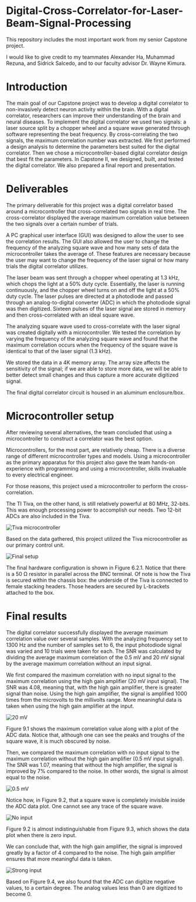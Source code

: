 # Digital-Cross-Correlator-for-Laser-Beam-Signal-Processing

This repository includes the most important work from my senior Capstone project.

I would like to give credit to my teammates Alexander Ha, Muhammad Rezuna, and Sidrick Salcedo, and to our faculty advisor Dr. Wayne Kimura.

# Introduction

The main goal of our Capstone project was to develop a digital correlator to non-invasively detect neuron activity within the brain. With a digital correlator, researchers can improve their understanding of the brain and neural diseases. To implement the digital correlator we used two signals: a laser source split by a chopper wheel and a square wave generated through software representing the beat frequency. By cross-correlating the two signals, the maximum correlation number was extracted. We first performed a design analysis to determine the parameters best suited for the digital correlator. Then we chose a microcontroller-based digital correlator design that best fit the parameters. In Capstone II, we designed, built, and tested the digital correlator. We also prepared a final report and presentation.

# Deliverables
The primary deliverable for this project was a digital correlator based around a microcontroller that cross-correlated two signals in real time. The cross-correlator displayed the average maximum correlation value between the two signals over a certain number of trials.

A PC graphical user interface (GUI) was designed to allow the user to see the correlation results. The GUI also allowed the user to change the frequency of the analyzing square wave and how many sets of data the microcontroller takes the average of. These features are necessary because the user may want to change the frequency of the laser signal or how many trials the digital correlator utilizes.

The laser beam was sent through a chopper wheel operating at 1.3 kHz, which chops the light at a 50% duty cycle. Essentially, the laser is running continuously, and the chopper wheel turns on and off the light at a 50% duty cycle. The laser pulses are directed at a photodiode and passed through an analog-to-digital converter (ADC) in which the photodiode signal was then digitized. Sixteen pulses of the laser signal are stored in memory and then cross-correlated with an ideal square wave.

The analyzing square wave used to cross-correlate with the laser signal was created digitally with a microcontroller. We tested the correlation by varying the frequency of the analyzing square wave and found that the maximum correlation occurs when the frequency of the square wave is identical to that of the laser signal (1.3 kHz).

We stored the data in a 4K memory array. The array size affects the sensitivity of the signal; if we are able to store more data, we will be able to better detect small changes and thus capture a more accurate digitized signal.

The final digital correlator circuit is housed in an aluminum enclosure/box.


# Microcontroller setup
After reviewing several alternatives, the team concluded that using a microcontroller to construct a correlator was the best option.

Microcontrollers, for the most part, are relatively cheap. There is a diverse range of different microcontroller types and models. Using a microcontroller as the primary apparatus for this project also gave the team hands-on experience with programming and using a microcontroller, skills invaluable to every electrical engineer.


For those reasons, this project used a microcontroller to perform the cross-correlation.

The TI Tiva, on the other hand, is still relatively powerful at 80 MHz, 32-bits. This was enough processing power to accomplish our needs. Two 12-bit ADCs are also included in the Tiva.

![Tiva microcontroller](https://github.com/leeway64/Digital-Cross-Correlator-for-Laser-Beam-Signal-Processing/blob/master/Hardware%20components/Tiva%20Picture.jpg)

Based on the data gathered, this project utilized the Tiva microcontroller as our primary control unit.

![Final setup](https://github.com/leeway64/Digital-Cross-Correlator-for-Laser-Beam-Signal-Processing/blob/master/Hardware%20components/Digital%20correlator%20system%201.JPG)

The final hardware configuration is shown in Figure 6.2.1. Notice that there is a 50 Ω resistor in parallel across the BNC terminal. Of note is how the Tiva is secured within the chassis box: the underside of the Tiva is connected to female stacking headers. Those headers are secured by L-brackets attached to the box.


# Final results
The digital correlator successfully displayed the average maximum correlation value over several samples. With the analyzing frequency set to 1300 Hz and the number of samples set to 6, the input photodiode signal was varied and 10 trials were taken for each. The SNR was calculated by dividing the average maximum correlation of the 0.5 mV and 20 mV signal by the average maximum correlation without an input signal.


We first compared the maximum correlation with no input signal to the maximum correlation using the high gain amplifier (20 mV input signal). The SNR was 4.08, meaning that, with the high gain amplifier, there is greater signal than noise. Using the high gain amplifier, the signal is amplified 1000 times from the microvolts to the millivolts range. More meaningful data is taken when using the high gain amplifier at the input.

![20 mV](https://github.com/leeway64/Digital-Cross-Correlator-for-Laser-Beam-Signal-Processing/blob/master/Final%20results/20%20mV%20input%20results.jpg)


Figure 9.1 shows the maximum correlation value along with a plot of the ADC data. Notice that, although one can see the peaks and troughs of the square wave, it is much obscured by noise.

Then, we compared the maximum correlation with no input signal to the maximum correlation without the high gain amplifier (0.5 mV input signal). The SNR was 1.07, meaning that without the high amplifier, the signal is improved by 7% compared to the noise. In other words, the signal is almost equal to the noise.

![0.5 mV](https://github.com/leeway64/Digital-Cross-Correlator-for-Laser-Beam-Signal-Processing/blob/master/Final%20results/0.5%20mV%20input%20results.jpg)

Notice how, in Figure 9.2, that a square wave is completely invisible inside the ADC data plot. One cannot see any trace of the square wave.

![No input](https://github.com/leeway64/Digital-Cross-Correlator-for-Laser-Beam-Signal-Processing/blob/master/Final%20results/No%20input%20results.jpg)

Figure 9.2 is almost indistinguishable from Figure 9.3, which shows the data plot when there is zero input.

We can conclude that, with the high gain amplifier, the signal is improved greatly by a factor of 4 compared to the noise. The high gain amplifier ensures that more meaningful data is taken.

![Strong input](https://github.com/leeway64/Digital-Cross-Correlator-for-Laser-Beam-Signal-Processing/blob/master/Final%20results/Strong%20input%20signal%20results.jpg)

Based on Figure 9.4, we also found that the ADC can digitize negative values, to a certain degree. The analog values less than 0 are digitized to become 0.

